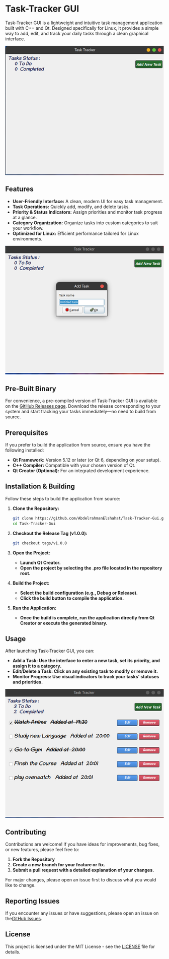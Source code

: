 # Task-Tracker GUI

Task-Tracker GUI is a lightweight and intuitive task management application built with C++ and Qt. Designed specifically for Linux, it provides a simple way to add, edit, and track your daily tasks through a clean graphical interface.

<!-- Image preview of the main interface -->
![Main Interface](images/interface.png)

## Features

- **User-Friendly Interface:** A clean, modern UI for easy task management.
- **Task Operations:** Quickly add, modify, and delete tasks.
- **Priority & Status Indicators:** Assign priorities and monitor task progress at a glance.
- **Category Organization:** Organize tasks into custom categories to suit your workflow.
- **Optimized for Linux:** Efficient performance tailored for Linux environments.

<!-- Another image preview showing task management in action -->
![Task Management](images/addingtask.png)

## Pre-Built Binary

For convenience, a pre-compiled version of Task-Tracker GUI is available on the [GitHub Releases page](https://github.com/AbdelrahmanElshahat/Task-Tracker-Gui/releases). Download the release corresponding to your system and start tracking your tasks immediately—no need to build from source.

## Prerequisites

If you prefer to build the application from source, ensure you have the following installed:

- **Qt Framework:** Version 5.12 or later (or Qt 6, depending on your setup).
- **C++ Compiler:** Compatible with your chosen version of Qt.
- **Qt Creator (Optional):** For an integrated development experience.

## Installation & Building

Follow these steps to build the application from source:

1. **Clone the Repository:**

   ```bash
   git clone https://github.com/AbdelrahmanElshahat/Task-Tracker-Gui.git
   cd Task-Tracker-Gui
    ```

2. **Checkout the Release Tag (v1.0.0):**

   ```bash
   git checkout tags/v1.0.0
   ```

3. **Open the Project:**

   - **Launch Qt Creator.**
   - **Open the project by selecting the .pro file located in the repository root.**
4. **Build the Project:**

   - **Select the build configuration (e.g., Debug or Release).**
   - **Click the build button to compile the application.** 
5. **Run the Application:**

    - **Once the build is complete, run the application directly from Qt Creator or execute the generated binary.**

## Usage

After launching Task-Tracker GUI, you can:

- **Add a Task: Use the interface to enter a new task, set its priority, and assign it to a category.**
- **Edit/Delete a Task: Click on any existing task to modify or remove it.**
- **Monitor Progress: Use visual indicators to track your tasks’ statuses and priorities.**

![Task Management](images/finalpreview.png)

## Contributing

Contributions are welcome! If you have ideas for improvements, bug fixes, or new features, please feel free to:

1. **Fork the Repository**
2. **Create a new branch for your feature or fix.**
3. **Submit a pull request with a detailed explanation of your changes.**

For major changes, please open an issue first to discuss what you would like to change.

## Reporting Issues

If you encounter any issues or have suggestions, please open an issue on the[GitHub Issues](https://github.com/AbdelrahmanElshahat/Task-Tracker-Gui/issues).

## License

This project is licensed under the MIT License - see the [LICENSE](LICENSE) file for details.
